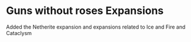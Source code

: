Guns without roses Expansions
=============================
Added the Netherite expansion and expansions related to  Ice and Fire and Cataclysm